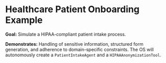 # Healthcare Patient Onboarding Example

**Goal:** Simulate a HIPAA-compliant patient intake process.

**Demonstrates:** Handling of sensitive information, structured form generation, and adherence to domain-specific constraints. The OS will autonomously create a `PatientIntakeAgent` and a `HIPAAAnonymizationTool`.